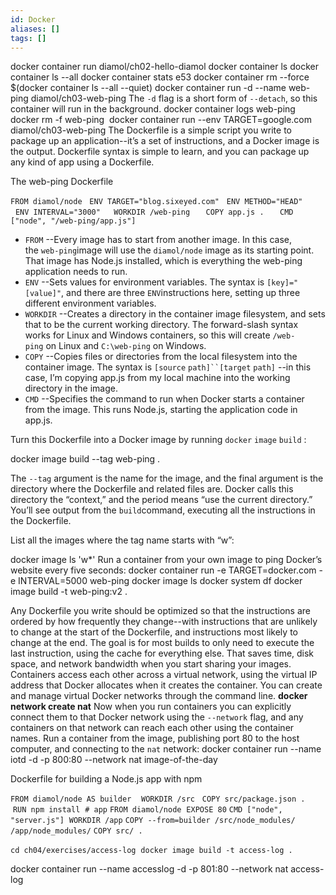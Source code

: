 ```yaml
---
id: Docker
aliases: []
tags: []
---
```


docker container run diamol/ch02-hello-diamol
docker container ls
docker container ls --all
docker container stats e53
docker container rm --force $(docker container ls --all --quiet)
docker container run -d --name web-ping diamol/ch03-web-ping
The `-d` flag is a short form of `--detach`, so this container will run in the background.
docker container logs web-ping
docker rm -f web-ping 
docker container run --env TARGET=google.com diamol/ch03-web-ping
The Dockerfile is a simple script you write to package up an application--it’s a set of instructions, and a Docker image is the output. Dockerfile syntax is simple to learn, and you can package up any kind of app using a Dockerfile.

The web-ping Dockerfile

`FROM diamol/node` 
 `ENV TARGET="blog.sixeyed.com"`
  `ENV METHOD="HEAD"` 
  `ENV INTERVAL="3000"
  WORKDIR /web-ping` `
  COPY app.js .` `
  CMD ["node", "/web-ping/app.js"]`

- `FROM` --Every image has to start from another image. In this case, the `web-ping`image will use the `diamol/node` image as its starting point. That image has Node.js installed, which is everything the web-ping application needs to run.
- `ENV` --Sets values for environment variables. The syntax is `[key]="[value]"`, and there are three `ENV`instructions here, setting up three different environment variables.
- `WORKDIR` --Creates a directory in the container image filesystem, and sets that to be the current working directory. The forward-slash syntax works for Linux and Windows containers, so this will create `/web-ping` on Linux and `C:\web-ping` on Windows.
- `COPY` --Copies files or directories from the local filesystem into the container image. The syntax is `[source` `path]``[target` `path]` --in this case, I’m copying app.js from my local machine into the working directory in the image.
- `CMD` --Specifies the command to run when Docker starts a container from the image. This runs Node.js, starting the application code in app.js.

Turn this Dockerfile into a Docker image by running `docker` `image` `build` :

docker image build --tag web-ping .

The `--tag` argument is the name for the image, and the final argument is the directory where the Dockerfile and related files are. Docker calls this directory the “context,” and the period means “use the current directory.” You’ll see output from the `build`command, executing all the instructions in the Dockerfile.

List all the images where the tag name starts with “w”:

docker image ls 'w\*'
Run a container from your own image to ping Docker’s website every five seconds:
docker container run -e TARGET=docker.com -e INTERVAL=5000 web-ping
docker image ls
docker system df
docker image build -t web-ping:v2 .

Any Dockerfile you write should be optimized so that the instructions are ordered by how frequently they change--with instructions that are unlikely to change at the start of the Dockerfile, and instructions most likely to change at the end. The goal is for most builds to only need to execute the last instruction, using the cache for everything else. That saves time, disk space, and network bandwidth when you start sharing your images.
Containers access each other across a virtual network, using the virtual IP address that Docker allocates when it creates the container. You can create and manage virtual Docker networks through the command line.
**docker network create nat**
Now when you run containers you can explicitly connect them to that Docker network using the `--network` flag, and any containers on that network can reach each other using the container names.
Run a container from the image, publishing port 80 to the host computer, and connecting to the `nat` network:
docker container run --name iotd -d -p 800:80 --network nat image-of-the-day

Dockerfile for building a Node.js app with npm

`FROM diamol/node AS builder`  
 `WORKDIR /src` 
 `COPY src/package.json .`  
 `RUN npm install`  `# app` `FROM diamol/node`  `EXPOSE 80` `CMD ["node", "server.js"]`  `WORKDIR /app` `COPY --from=builder /src/node_modules/ /app/node_modules/` `COPY src/ .`

`cd ch04/exercises/access-log` 
`docker image build -t access-log .`

docker container run --name accesslog -d -p 801:80 --network nat access-log

